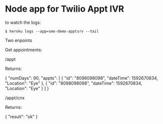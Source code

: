 # Node app for Twilio Appt IVR


to watch the logs:

```
$ heroku logs --app=sme-demo-apptsrv --tail
```

Two enpoints


Get appointments: 

/appt

Returns:

{
    "numDays": 90,
    "appts": [
        {
            "id": "8098098098",
            "dateTime": 1592670834,
            "Location": "Eye"
        },
        {
            "id": "8098098098",
            "dateTime": 1592670834,
            "Location": "Eye"
        }
    ]
}

/appt/cnx

Returns:

{
    "result": "ok"
}